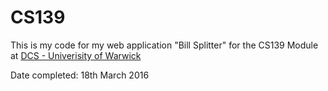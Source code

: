 # CS139

This is my code for my web application "Bill Splitter" for the CS139 Module at [DCS - Univerisity of Warwick](http://www2.warwick.ac.uk/fac/sci/dcs/)

Date completed: 18th March 2016
